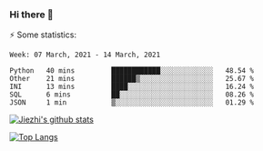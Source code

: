 ### Hi there 👋

⚡ Some statistics:

<!--START_SECTION:waka-->
```text
Week: 07 March, 2021 - 14 March, 2021

Python   40 mins         ████████████░░░░░░░░░░░░░   48.54 % 
Other    21 mins         ██████▒░░░░░░░░░░░░░░░░░░   25.67 % 
INI      13 mins         ████░░░░░░░░░░░░░░░░░░░░░   16.24 % 
SQL      6 mins          ██░░░░░░░░░░░░░░░░░░░░░░░   08.26 % 
JSON     1 min           ▒░░░░░░░░░░░░░░░░░░░░░░░░   01.29 % 
```
<!--END_SECTION:waka-->

[![Jiezhi's github stats](https://github-readme-stats.vercel.app/api?username=Jiezhi&show_icons=true)](https://github.com/Jiezhi/github-readme-stats)

[![Top Langs](https://github-readme-stats.vercel.app/api/top-langs/?username=Jiezhi&hide=javascript,html)](https://github.com/Jiezhi/github-readme-stats)
<!--
**Jiezhi/Jiezhi** is a ✨ _special_ ✨ repository because its `README.md` (this file) appears on your GitHub profile.

Here are some ideas to get you started:

- 🔭 I’m currently working on ...
- 🌱 I’m currently learning ...
- 👯 I’m looking to collaborate on ...
- 🤔 I’m looking for help with ...
- 💬 Ask me about ...
- 📫 How to reach me: ...
- 😄 Pronouns: ...
- ⚡ Fun fact: ...
-->

